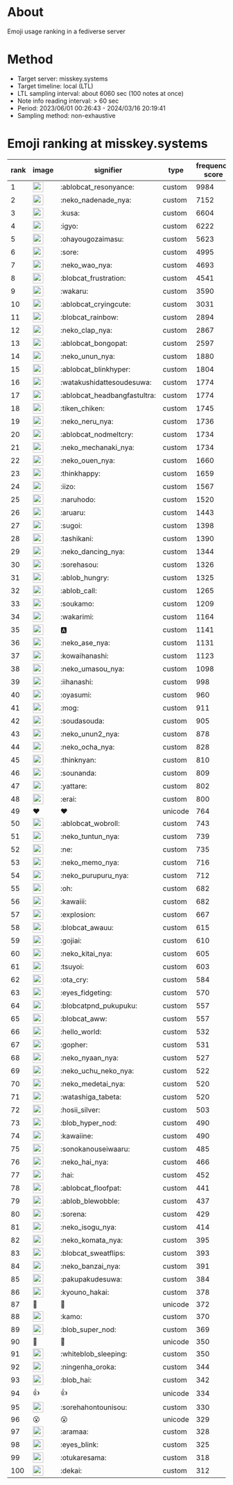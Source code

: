 # About
Emoji usage ranking in a fediverse server

# Method
- Target server: misskey.systems
- Target timeline: local (LTL)
- LTL sampling interval: about 6060 sec (100 notes at once)
- Note info reading interval: > 60 sec
- Period: 2023/06/01 00:26:43 - 2024/03/16 20:19:41 
- Sampling method: non-exhaustive

# Emoji ranking at misskey.systems

|rank|image|signifier|type|frequency score|
|----|----|----|----|----|
|1|<img height="24" src="https://misskey.systems/emoji/ablobcat_resonyance.webp">|:ablobcat_resonyance:|custom|9984|
|2|<img height="24" src="https://misskey.systems/emoji/neko_nadenade_nya.webp">|:neko_nadenade_nya:|custom|7152|
|3|<img height="24" src="https://misskey.systems/emoji/kusa.webp">|:kusa:|custom|6604|
|4|<img height="24" src="https://misskey.systems/emoji/igyo.webp">|:igyo:|custom|6222|
|5|<img height="24" src="https://misskey.systems/emoji/ohayougozaimasu.webp">|:ohayougozaimasu:|custom|5623|
|6|<img height="24" src="https://misskey.systems/emoji/sore.webp">|:sore:|custom|4995|
|7|<img height="24" src="https://misskey.systems/emoji/neko_wao_nya.webp">|:neko_wao_nya:|custom|4693|
|8|<img height="24" src="https://misskey.systems/emoji/blobcat_frustration.webp">|:blobcat_frustration:|custom|4541|
|9|<img height="24" src="https://misskey.systems/emoji/wakaru.webp">|:wakaru:|custom|3590|
|10|<img height="24" src="https://misskey.systems/emoji/ablobcat_cryingcute.webp">|:ablobcat_cryingcute:|custom|3031|
|11|<img height="24" src="https://misskey.systems/emoji/blobcat_rainbow.webp">|:blobcat_rainbow:|custom|2894|
|12|<img height="24" src="https://misskey.systems/emoji/neko_clap_nya.webp">|:neko_clap_nya:|custom|2867|
|13|<img height="24" src="https://misskey.systems/emoji/ablobcat_bongopat.webp">|:ablobcat_bongopat:|custom|2597|
|14|<img height="24" src="https://misskey.systems/emoji/neko_unun_nya.webp">|:neko_unun_nya:|custom|1880|
|15|<img height="24" src="https://misskey.systems/emoji/ablobcat_blinkhyper.webp">|:ablobcat_blinkhyper:|custom|1804|
|16|<img height="24" src="https://misskey.systems/emoji/watakushidattesoudesuwa.webp">|:watakushidattesoudesuwa:|custom|1774|
|17|<img height="24" src="https://misskey.systems/emoji/ablobcat_headbangfastultra.webp">|:ablobcat_headbangfastultra:|custom|1774|
|18|<img height="24" src="https://misskey.systems/emoji/tiken_chiken.webp">|:tiken_chiken:|custom|1745|
|19|<img height="24" src="https://misskey.systems/emoji/neko_neru_nya.webp">|:neko_neru_nya:|custom|1736|
|20|<img height="24" src="https://misskey.systems/emoji/ablobcat_nodmeltcry.webp">|:ablobcat_nodmeltcry:|custom|1734|
|21|<img height="24" src="https://misskey.systems/emoji/neko_mechanaki_nya.webp">|:neko_mechanaki_nya:|custom|1734|
|22|<img height="24" src="https://misskey.systems/emoji/neko_ouen_nya.webp">|:neko_ouen_nya:|custom|1660|
|23|<img height="24" src="https://misskey.systems/emoji/thinkhappy.webp">|:thinkhappy:|custom|1659|
|24|<img height="24" src="https://misskey.systems/emoji/iizo.webp">|:iizo:|custom|1567|
|25|<img height="24" src="https://misskey.systems/emoji/naruhodo.webp">|:naruhodo:|custom|1520|
|26|<img height="24" src="https://misskey.systems/emoji/aruaru.webp">|:aruaru:|custom|1443|
|27|<img height="24" src="https://misskey.systems/emoji/sugoi.webp">|:sugoi:|custom|1398|
|28|<img height="24" src="https://misskey.systems/emoji/tashikani.webp">|:tashikani:|custom|1390|
|29|<img height="24" src="https://misskey.systems/emoji/neko_dancing_nya.webp">|:neko_dancing_nya:|custom|1344|
|30|<img height="24" src="https://misskey.systems/emoji/sorehasou.webp">|:sorehasou:|custom|1326|
|31|<img height="24" src="https://misskey.systems/emoji/ablob_hungry.webp">|:ablob_hungry:|custom|1325|
|32|<img height="24" src="https://misskey.systems/emoji/ablob_call.webp">|:ablob_call:|custom|1265|
|33|<img height="24" src="https://misskey.systems/emoji/soukamo.webp">|:soukamo:|custom|1209|
|34|<img height="24" src="https://misskey.systems/emoji/wakarimi.webp">|:wakarimi:|custom|1164|
|35|<img height="24" src="https://misskey.systems/emoji/a.webp">|:a:|custom|1141|
|36|<img height="24" src="https://misskey.systems/emoji/neko_ase_nya.webp">|:neko_ase_nya:|custom|1131|
|37|<img height="24" src="https://misskey.systems/emoji/kowaihanashi.webp">|:kowaihanashi:|custom|1123|
|38|<img height="24" src="https://misskey.systems/emoji/neko_umasou_nya.webp">|:neko_umasou_nya:|custom|1098|
|39|<img height="24" src="https://misskey.systems/emoji/iihanashi.webp">|:iihanashi:|custom|998|
|40|<img height="24" src="https://misskey.systems/emoji/oyasumi.webp">|:oyasumi:|custom|960|
|41|<img height="24" src="https://misskey.systems/emoji/mog.webp">|:mog:|custom|911|
|42|<img height="24" src="https://misskey.systems/emoji/soudasouda.webp">|:soudasouda:|custom|905|
|43|<img height="24" src="https://misskey.systems/emoji/neko_unun2_nya.webp">|:neko_unun2_nya:|custom|878|
|44|<img height="24" src="https://misskey.systems/emoji/neko_ocha_nya.webp">|:neko_ocha_nya:|custom|828|
|45|<img height="24" src="https://misskey.systems/emoji/thinknyan.webp">|:thinknyan:|custom|810|
|46|<img height="24" src="https://misskey.systems/emoji/sounanda.webp">|:sounanda:|custom|809|
|47|<img height="24" src="https://misskey.systems/emoji/yattare.webp">|:yattare:|custom|802|
|48|<img height="24" src="https://misskey.systems/emoji/erai.webp">|:erai:|custom|800|
|49|❤|❤|unicode|764|
|50|<img height="24" src="https://misskey.systems/emoji/ablobcat_wobroll.webp">|:ablobcat_wobroll:|custom|743|
|51|<img height="24" src="https://misskey.systems/emoji/neko_tuntun_nya.webp">|:neko_tuntun_nya:|custom|739|
|52|<img height="24" src="https://misskey.systems/emoji/ne.webp">|:ne:|custom|735|
|53|<img height="24" src="https://misskey.systems/emoji/neko_memo_nya.webp">|:neko_memo_nya:|custom|716|
|54|<img height="24" src="https://misskey.systems/emoji/neko_purupuru_nya.webp">|:neko_purupuru_nya:|custom|712|
|55|<img height="24" src="https://misskey.systems/emoji/oh.webp">|:oh:|custom|682|
|56|<img height="24" src="https://misskey.systems/emoji/kawaiii.webp">|:kawaiii:|custom|682|
|57|<img height="24" src="https://misskey.systems/emoji/explosion.webp">|:explosion:|custom|667|
|58|<img height="24" src="https://misskey.systems/emoji/blobcat_awauu.webp">|:blobcat_awauu:|custom|615|
|59|<img height="24" src="https://misskey.systems/emoji/gojiai.webp">|:gojiai:|custom|610|
|60|<img height="24" src="https://misskey.systems/emoji/neko_kitai_nya.webp">|:neko_kitai_nya:|custom|605|
|61|<img height="24" src="https://misskey.systems/emoji/tsuyoi.webp">|:tsuyoi:|custom|603|
|62|<img height="24" src="https://misskey.systems/emoji/ota_cry.webp">|:ota_cry:|custom|584|
|63|<img height="24" src="https://misskey.systems/emoji/eyes_fidgeting.webp">|:eyes_fidgeting:|custom|570|
|64|<img height="24" src="https://misskey.systems/emoji/blobcatpnd_pukupuku.webp">|:blobcatpnd_pukupuku:|custom|557|
|65|<img height="24" src="https://misskey.systems/emoji/blobcat_aww.webp">|:blobcat_aww:|custom|557|
|66|<img height="24" src="https://misskey.systems/emoji/hello_world.webp">|:hello_world:|custom|532|
|67|<img height="24" src="https://misskey.systems/emoji/gopher.webp">|:gopher:|custom|531|
|68|<img height="24" src="https://misskey.systems/emoji/neko_nyaan_nya.webp">|:neko_nyaan_nya:|custom|527|
|69|<img height="24" src="https://misskey.systems/emoji/neko_uchu_neko_nya.webp">|:neko_uchu_neko_nya:|custom|522|
|70|<img height="24" src="https://misskey.systems/emoji/neko_medetai_nya.webp">|:neko_medetai_nya:|custom|520|
|71|<img height="24" src="https://misskey.systems/emoji/watashiga_tabeta.webp">|:watashiga_tabeta:|custom|520|
|72|<img height="24" src="https://misskey.systems/emoji/hosii_silver.webp">|:hosii_silver:|custom|503|
|73|<img height="24" src="https://misskey.systems/emoji/blob_hyper_nod.webp">|:blob_hyper_nod:|custom|490|
|74|<img height="24" src="https://misskey.systems/emoji/kawaiine.webp">|:kawaiine:|custom|490|
|75|<img height="24" src="https://misskey.systems/emoji/sonokanouseiwaaru.webp">|:sonokanouseiwaaru:|custom|485|
|76|<img height="24" src="https://misskey.systems/emoji/neko_hai_nya.webp">|:neko_hai_nya:|custom|466|
|77|<img height="24" src="https://misskey.systems/emoji/hai.webp">|:hai:|custom|452|
|78|<img height="24" src="https://misskey.systems/emoji/ablobcat_floofpat.webp">|:ablobcat_floofpat:|custom|441|
|79|<img height="24" src="https://misskey.systems/emoji/ablob_blewobble.webp">|:ablob_blewobble:|custom|437|
|80|<img height="24" src="https://misskey.systems/emoji/sorena.webp">|:sorena:|custom|429|
|81|<img height="24" src="https://misskey.systems/emoji/neko_isogu_nya.webp">|:neko_isogu_nya:|custom|414|
|82|<img height="24" src="https://misskey.systems/emoji/neko_komata_nya.webp">|:neko_komata_nya:|custom|395|
|83|<img height="24" src="https://misskey.systems/emoji/blobcat_sweatflips.webp">|:blobcat_sweatflips:|custom|393|
|84|<img height="24" src="https://misskey.systems/emoji/neko_banzai_nya.webp">|:neko_banzai_nya:|custom|391|
|85|<img height="24" src="https://misskey.systems/emoji/pakupakudesuwa.webp">|:pakupakudesuwa:|custom|384|
|86|<img height="24" src="https://misskey.systems/emoji/kyouno_hakai.webp">|:kyouno_hakai:|custom|378|
|87|🎉|🎉|unicode|372|
|88|<img height="24" src="https://misskey.systems/emoji/kamo.webp">|:kamo:|custom|370|
|89|<img height="24" src="https://misskey.systems/emoji/blob_super_nod.webp">|:blob_super_nod:|custom|369|
|90|🍗|🍗|unicode|350|
|91|<img height="24" src="https://misskey.systems/emoji/whiteblob_sleeping.webp">|:whiteblob_sleeping:|custom|350|
|92|<img height="24" src="https://misskey.systems/emoji/ningenha_oroka.webp">|:ningenha_oroka:|custom|344|
|93|<img height="24" src="https://misskey.systems/emoji/blob_hai.webp">|:blob_hai:|custom|342|
|94|👍|👍|unicode|334|
|95|<img height="24" src="https://misskey.systems/emoji/sorehahontounisou.webp">|:sorehahontounisou:|custom|330|
|96|😮|😮|unicode|329|
|97|<img height="24" src="https://misskey.systems/emoji/aramaa.webp">|:aramaa:|custom|328|
|98|<img height="24" src="https://misskey.systems/emoji/eyes_blink.webp">|:eyes_blink:|custom|325|
|99|<img height="24" src="https://misskey.systems/emoji/otukaresama.webp">|:otukaresama:|custom|318|
|100|<img height="24" src="https://misskey.systems/emoji/dekai.webp">|:dekai:|custom|312|
